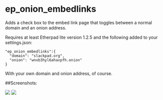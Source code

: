ep_onion_embedlinks
=============

Adds a check box to the embed link page that toggles between a normal domain and an onion address.  

Requires at least Etherpad lite version 1.2.5 and the following added to your settings.json:  

    "ep_onion_embedlinks":{  
      "domain": "slackpad.org",  
      "onion": "wnxb3hyl6ahavpfh.onion"  
    }  

With your own domain and onion address, of course.

##Screenshots:

<img src=http://i.imgur.com/3BJvZBd.png>
<img src=http://i.imgur.com/YI6TA7s.png>